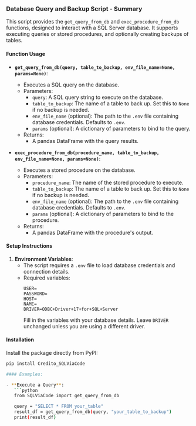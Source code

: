 ### Database Query and Backup Script - Summary

This script provides the `get_query_from_db` and `exec_procedure_from_db` functions, designed to interact with a SQL Server database. It supports executing queries or stored procedures, and optionally creating backups of tables.

#### Function Usage

- **`get_query_from_db(query, table_to_backup, env_file_name=None, params=None)`**:
  - Executes a SQL query on the database.
  - Parameters:
    - `query`: A SQL query string to execute on the database.
    - `table_to_backup`: The name of a table to back up. Set this to `None` if no backup is needed.
    - `env_file_name` (optional): The path to the `.env` file containing database credentials. Defaults to `.env`.
    - `params` (optional): A dictionary of parameters to bind to the query.
  - Returns:
    - A pandas DataFrame with the query results.

- **`exec_procedure_from_db(procedure_name, table_to_backup, env_file_name=None, params=None)`**:
  - Executes a stored procedure on the database.
  - Parameters:
    - `procedure_name`: The name of the stored procedure to execute.
    - `table_to_backup`: The name of a table to back up. Set this to `None` if no backup is needed.
    - `env_file_name` (optional): The path to the `.env` file containing database credentials. Defaults to `.env`.
    - `params` (optional): A dictionary of parameters to bind to the procedure.
  - Returns:
    - A pandas DataFrame with the procedure's output.

#### Setup Instructions

1. **Environment Variables**:
   - The script requires a `.env` file to load database credentials and connection details.
   - Required variables:
     ```plaintext
     USER=
     PASSWORD=
     HOST=
     NAME=
     DRIVER=ODBC+Driver+17+for+SQL+Server
     ```
     Fill in the variables with your database details. Leave `DRIVER` unchanged unless you are using a different driver.

#### Installation

Install the package directly from PyPI:

```bash
pip install Credito_SQLViaCode

#### Examples:

- **Execute a Query**:
   ```python
   from SQLViaCode import get_query_from_db

   query = "SELECT * FROM your_table"
   result_df = get_query_from_db(query, "your_table_to_backup")
   print(result_df)
